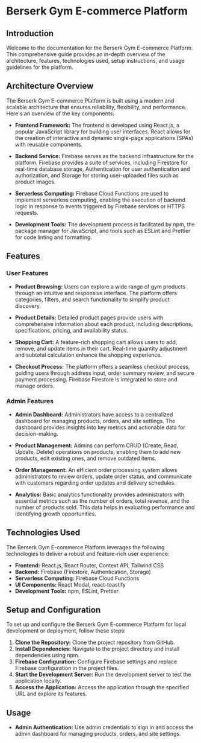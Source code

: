 # Berserk Gym E-commerce Platform

## Introduction

Welcome to the documentation for the Berserk Gym E-commerce Platform. This comprehensive guide provides an in-depth overview of the architecture, features, technologies used, setup instructions, and usage guidelines for the platform.

## Architecture Overview

The Berserk Gym E-commerce Platform is built using a modern and scalable architecture that ensures reliability, flexibility, and performance. Here's an overview of the key components:

- **Frontend Framework:** The frontend is developed using React.js, a popular JavaScript library for building user interfaces. React allows for the creation of interactive and dynamic single-page applications (SPAs) with reusable components.

- **Backend Service:** Firebase serves as the backend infrastructure for the platform. Firebase provides a suite of services, including Firestore for real-time database storage, Authentication for user authentication and authorization, and Storage for storing user-uploaded files such as product images.

- **Serverless Computing:** Firebase Cloud Functions are used to implement serverless computing, enabling the execution of backend logic in response to events triggered by Firebase services or HTTPS requests.

- **Development Tools:** The development process is facilitated by npm, the package manager for JavaScript, and tools such as ESLint and Prettier for code linting and formatting.

## Features

### User Features

- **Product Browsing:** Users can explore a wide range of gym products through an intuitive and responsive interface. The platform offers categories, filters, and search functionality to simplify product discovery.

- **Product Details:** Detailed product pages provide users with comprehensive information about each product, including descriptions, specifications, pricing, and availability status.

- **Shopping Cart:** A feature-rich shopping cart allows users to add, remove, and update items in their cart. Real-time quantity adjustment and subtotal calculation enhance the shopping experience.

- **Checkout Process:** The platform offers a seamless checkout process, guiding users through address input, order summary review, and secure payment processing. Firebase Firestore is integrated to store and manage orders.

### Admin Features

- **Admin Dashboard:** Administrators have access to a centralized dashboard for managing products, orders, and site settings. The dashboard provides insights into key metrics and actionable data for decision-making.

- **Product Management:** Admins can perform CRUD (Create, Read, Update, Delete) operations on products, enabling them to add new products, edit existing ones, and remove outdated items.

- **Order Management:** An efficient order processing system allows administrators to review orders, update order status, and communicate with customers regarding order updates and delivery schedules.

- **Analytics:** Basic analytics functionality provides administrators with essential metrics such as the number of orders, total revenue, and the number of products sold. This data helps in evaluating performance and identifying growth opportunities.

## Technologies Used

The Berserk Gym E-commerce Platform leverages the following technologies to deliver a robust and feature-rich user experience:

- **Frontend:** React.js, React Router, Context API, Tailwind CSS
- **Backend:** Firebase (Firestore, Authentication, Storage)
- **Serverless Computing:** Firebase Cloud Functions
- **UI Components:** React Modal, react-toastify
- **Development Tools:** npm, ESLint, Prettier

## Setup and Configuration

To set up and configure the Berserk Gym E-commerce Platform for local development or deployment, follow these steps:

1. **Clone the Repository:** Clone the project repository from GitHub.
2. **Install Dependencies:** Navigate to the project directory and install dependencies using npm.
3. **Firebase Configuration:** Configure Firebase settings and replace Firebase configuration in the project files.
4. **Start the Development Server:** Run the development server to test the application locally.
5. **Access the Application:** Access the application through the specified URL and explore its features.

## Usage

- **Admin Authentication:** Use admin credentials to sign in and access the admin dashboard for managing products, orders, and site settings.
